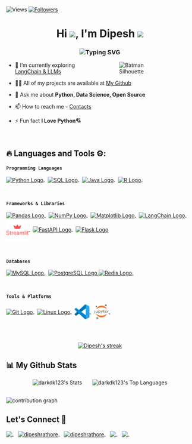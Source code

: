 <br>

![Views](https://komarev.com/ghpvc/?username=darkdk123&color=brightgreen&style=flat) [![Followers](https://img.shields.io/github/followers/darkdk123)](https://github.com/darkdk123?tab=followers)

<h1 align="center">Hi <img src="https://raw.githubusercontent.com/MartinHeinz/MartinHeinz/master/wave.gif" width=30>, I'm Dipesh <img src="https://emojis.slackmojis.com/emojis/images/1531849430/4246/blob-sunglasses.gif?1531849430" width="40"/></h1>

<h3 align="center"><img src="https://readme-typing-svg.demolab.com?font=Fira+Code&weight=900&size=25&duration=3000&pause=1500&color=FFFFFF&center=true&vCenter=true&random=false&width=430&lines=A+Data+enthusiast!;A+Machine+Learning+engineer!" alt="Typing SVG" /></h3>

<img align="right" width="100" hspace="100" src="https://www.svgrepo.com/show/168163/bat-black-silhouette.svg" alt="Batman Silhouette"/>

- 🔭 I’m currently exploring [LangChain & LLMs](https://github.com/DarkDk123?tab=repositories&q=langchain&type=&language=&sort=)

- 👨‍💻 All of my projects are available at [My Github](https://github.com/DarkDk123?tab=repositories)

- 💬 Ask me about **Python, Data Science, Open Source**

- 📫 How to reach me - [Contacts](#lets-connect-)

- ⚡ Fun fact **I Love Python💘**

<br>

## 🔥 Languages and Tools ⚙️:

**`Programming Languages`**
<p align="left">
  <a href="https://www.python.org">
    <img width="40" align="center" src="https://www.vectorlogo.zone/logos/python/python-icon.svg" alt="Python Logo" />
  </a>&nbsp;
  <a href="https://en.wikipedia.org/wiki/SQL">
    <img width="40" align="center" src="https://raw.githubusercontent.com/benc-uk/icon-collection/master/azure-patterns/sql-edge.svg" alt="SQL Logo" />
  </a>&nbsp;
  <a href="https://www.java.com/">
    <img width="40" align="center" src="https://www.vectorlogo.zone/logos/java/java-icon.svg" alt="Java Logo" />
  </a>&nbsp;
  <a href="https://www.r-project.org/">
    <img width="40" align="center" src="https://www.r-project.org/logo/Rlogo.png" alt="R Logo"/>
  </a>&nbsp;
</p>
<br>

**`Frameworks & Libraries`**

<p align="left">
  <a href="https://pandas.pydata.org/">
    <img width="25" align="center" src="https://raw.githubusercontent.com/get-icon/geticon/master/icons/pandas-icon.svg" alt="Pandas Logo" />
  </a>&nbsp;
  <a href="https://numpy.org/">
    <img width="40" align="center" src="https://www.vectorlogo.zone/logos/numpy/numpy-icon.svg" alt="NumPy Logo" />
  </a>&nbsp;
  <a href="https://matplotlib.org/">
    <img width="40" align="center" src="https://raw.githubusercontent.com/gilbarbara/logos/main/logos/matplotlib-icon.svg" alt="Matplotlib Logo" />
  </a>&nbsp;
  <a href="https://langchain.com/">
    <img width="60" align="center" src="https://raw.githubusercontent.com/octoml/fern-config/df167d25518348e615c4f6b821ad0f3c75214616/fern/docs/assets/logos/langchain.svg" alt="LangChain Logo" />
  </a>&nbsp;
  <a href="https://streamlit.io/">
    <img width="60" align="center" src="https://raw.githubusercontent.com/devicons/devicon/ca28c779441053191ff11710fe24a9e6c23690d6/icons/streamlit/streamlit-plain-wordmark.svg" alt="Streamlit Logo" />
  </a>&nbsp;
  <a href="https://fastapi.tiangolo.com/">
    <img width="40" align="center" src="https://vectorwiki.com/images/i0tvc__fastapi.svg" alt="FastAPI Logo" />
  </a>&nbsp;
  <a href="https://flask.palletsprojects.com/en/2.3.x/">
    <img width="100" align="center" src="https://www.vectorlogo.zone/logos/palletsprojects_flask/palletsprojects_flask-ar21.svg" alt="Flask Logo"/>
  </a>
</p>
<br>

**`Databases`**

<p align="left">
  <a href="https://www.mysql.com/">
    <img width="70" align="center" src="https://www.vectorlogo.zone/logos/mysql/mysql-official.svg" alt="MySQL Logo" />
  </a>&nbsp;
  <a href="https://www.postgresql.org/">
      <img width="70" align="center" src="https://www.vectorlogo.zone/logos/postgresql/postgresql-vertical.svg" alt="PostgreSQL Logo" />
  </a>
  <a href="https://redis.io/">
    <img width="40" align="center" src="https://www.vectorlogo.zone/logos/redis/redis-icon.svg" alt="Redis Logo" />
  </a>&nbsp;
</p>
<br>

**`Tools & Platforms`**

<p align="left">
  <a href="https://git-scm.com/">
    <img width="40" align="center" src="https://www.vectorlogo.zone/logos/git-scm/git-scm-icon.svg" alt="Git Logo" />
  </a>&nbsp;
  <a href="https://linux.org/">
    <img width="40" align="center" src="https://www.vectorlogo.zone/logos/linux/linux-icon.svg" alt="Linux Logo" />
  </a>&nbsp;
  <a href="https://code.visualstudio.com/">
    <img width="40" align="center" src="https://raw.githubusercontent.com/walkxcode/dashboard-icons/07a06d893e901fda965ba10f39d7aa7a3a18ea0d/svg/vscode.svg" alt="VSCode Logo" />
  </a>&nbsp;
  <a href="https://jupyter.org/">
    <img width="40" align="center" src="https://raw.githubusercontent.com/devicons/devicon/master/icons/jupyter/jupyter-original-wordmark.svg" alt="Jupyter Logo" />
  </a>&nbsp;
</p>

<br><br>

<p align="center">
    <a href="https://github.com/darkdk123">
        <img alt="Dipesh's streak" src="https://github-readme-streak-stats.herokuapp.com/?user=darkdk123&theme=gotham&hide_border=false"/>
    </a>
</p>


## 📊 My Github Stats

<div align="center">


  <img alt="darkdk123's Stats" src="https://github-readme-stats.vercel.app/api?username=darkdk123&theme=gotham&show_icons=true&hide_border=false&count_private=true">
  &nbsp;&nbsp;&nbsp;&nbsp;&nbsp;
  <img alt="darkdk123's Top Languages" src="https://github-readme-stats.vercel.app/api/top-langs/?username=darkdk123&theme=gotham&show_icons=true&hide_border=false&layout=compact&size_weight=.4&count_weight=0.6">
</div>

<br>

![contribution graph](https://github-readme-activity-graph.vercel.app/graph?username=darkdk123&theme=github-compact&area=true&bg_color=07080a&height=280&radius=7&area_color=06bf15&point=None&line=06bf15&color=43a380)


## Let's Connect 🤝
<p align="left">

<a href="https://www.linkedin.com/in/dipeshrathore1">
  <img width=40 align="center" src="https://www.vectorlogo.zone/logos/linkedin/linkedin-tile.svg"/>
</a>&nbsp;&nbsp;
<a href="mailto:dipeshrathore122@gmail.com">
  <img align="center" src="https://www.logo.wine/a/logo/Gmail/Gmail-Logo.wine.svg" alt="dipeshrathore" height="40" width="40" />
</a>&nbsp;&nbsp;
<a href="https://www.leetcode.com/dipeshrathore">
  <img align="center" src="https://raw.githubusercontent.com/rahuldkjain/github-profile-readme-generator/master/src/images/icons/Social/leet-code.svg" alt="dipeshrathore" height="40" width="30" />
</a>&nbsp;&nbsp;
<a href="https://www.kaggle.com/darkdk123">
  <img width=40 align="center" src="https://www.vectorlogo.zone/logos/kaggle/kaggle-icon.svg"/>
</a>&nbsp;&nbsp;
<a href="https://www.github.com/darkdk123">
  <img width=40 align="center" src="https://cdn.pixabay.com/photo/2022/01/30/13/33/github-6980894_1280.png"/>
</a>&nbsp;&nbsp;
</p>

